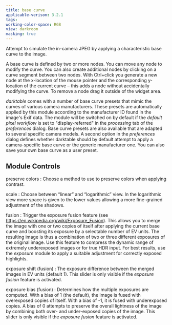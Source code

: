 ```yaml
---
title: base curve
applicable-verison: 3.2.1
tags: 
working-color-space: RGB 
view: darkroom
masking: true
---
```


Attempt to simulate the in-camera JPEG by applying a characteristic base curve to the image.

A base curve is defined by two or more nodes. You can move any node to modify the curve. You can also create additional nodes by clicking on a curve segment between two nodes. With Ctrl+click you generate a new node at the x-location of the mouse pointer and the corresponding y-location of the current curve – this adds a node without accidentally modifying the curve. To remove a node drag it outside of the widget area.

_darktable_ comes with a number of base curve presets that mimic the curves of various camera manufacturers. These presets are automatically applied by this module according to the manufacturer ID found in the image's Exif data. The module will be switched on by default if the _default pixel workflow_ is set to "display-referred" in the _processing_ tab of the _preferences_ dialog. Base curve presets are also available that are adapted to several specific camera models. A second option in the _preferences_ dialog defines whether darktable should by default attempt to apply a camera-specific base curve or the generic manufacturer one. You can also save your own base curve as a user preset.

## Module Controls

preserve colors
: Choose a method to use to preserve colors when applying contrast.

scale
: Choose between “linear” and “logarithmic” view. In the logarithmic view more space is given to the lower values allowing a more fine-grained adjustment of the shadows.

fusion
: Trigger the exposure fusion feature (see https://en.wikipedia.org/wiki/Exposure_Fusion). This allows you to merge the image with one or two copies of itself after applying the current base curve and boosting its exposure by a selectable number of EV units. The resulting image is thus a combination of two or three different exposures of the original image. Use this feature to compress the dynamic range of extremely underexposed images or for true HDR input. For best results, use the _exposure_ module to apply a suitable adjustment for correctly exposed highlights.

exposure shift (fusion)
: The exposure difference between the merged images in EV units (default 1). This slider is only visible if the _exposure fusion_ feature is activated.

exposure bias (fusion)
: Determines how the multiple exposures are computed. With a bias of 1 (the default), the image is fused with overexposed copies of itself. With a bias of -1, it is fused with underexposed copies. A bias of 0 attempts to preserve the overall lightness of the image by combining both over- and under-exposed copies of the image. This slider is only visible if the _exposure fusion_ feature is activated.